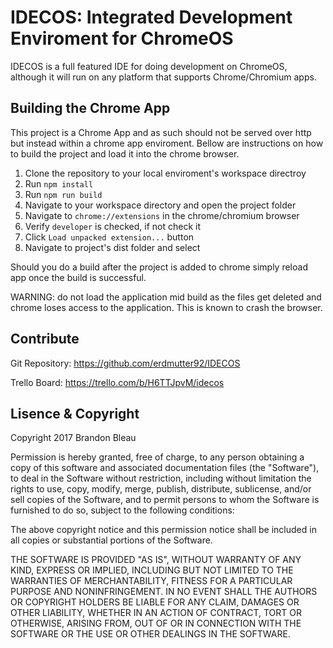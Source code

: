 # IDECOS: Integrated Development Enviroment for ChromeOS

IDECOS is a full featured IDE for doing development on ChromeOS, although it will run on any platform that supports Chrome/Chromium apps.

## Building the Chrome App

This project is a Chrome App and as such should not be served over http but instead within a chrome app enviroment. Bellow are instructions on how to build the project and load it into the chrome browser.

1. Clone the repository to your local enviroment's workspace directroy
2. Run `npm install`
3. Run `npm run build`
4. Navigate to your workspace directory and open the project folder
5. Navigate to `chrome://extensions` in the chrome/chromium browser
6. Verify `developer` is checked, if not check it
7. Click `Load unpacked extension...` button
8. Navigate to project's dist folder and select 

Should you do a build after the project is added to chrome simply reload app once the build is successful.

WARNING: do not load the application mid build as the files get deleted and chrome loses access to the application. This is known to crash the browser.

## Contribute

Git Repository: https://github.com/erdmutter92/IDECOS

Trello Board: https://trello.com/b/H6TTJpvM/idecos

## Lisence & Copyright

Copyright 2017 Brandon Bleau

Permission is hereby granted, free of charge, to any person obtaining a copy of this software and associated documentation files (the "Software"), to deal in the Software without restriction, including without limitation the rights to use, copy, modify, merge, publish, distribute, sublicense, and/or sell copies of the Software, and to permit persons to whom the Software is furnished to do so, subject to the following conditions:

The above copyright notice and this permission notice shall be included in all copies or substantial portions of the Software.

THE SOFTWARE IS PROVIDED "AS IS", WITHOUT WARRANTY OF ANY KIND, EXPRESS OR IMPLIED, INCLUDING BUT NOT LIMITED TO THE WARRANTIES OF MERCHANTABILITY, FITNESS FOR A PARTICULAR PURPOSE AND NONINFRINGEMENT. IN NO EVENT SHALL THE AUTHORS OR COPYRIGHT HOLDERS BE LIABLE FOR ANY CLAIM, DAMAGES OR OTHER LIABILITY, WHETHER IN AN ACTION OF CONTRACT, TORT OR OTHERWISE, ARISING FROM, OUT OF OR IN CONNECTION WITH THE SOFTWARE OR THE USE OR OTHER DEALINGS IN THE SOFTWARE.